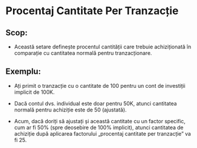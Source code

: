 # **Procentaj Cantitate Per Tranzacție**

## Scop:

- Această setare definește procentul cantității care trebuie achiziționată în comparație cu cantitatea normală pentru tranzacționare.

## Exemplu:

- Ați primit o tranzacție cu o cantitate de 100 pentru un cont de investiții implicit de 100K.

- Dacă contul dvs. individual este doar pentru 50K, atunci cantitatea normală pentru achiziție este de 50 (ajustată).

- Acum, dacă doriți să ajustați și această cantitate cu un factor specific, cum ar fi 50% (spre deosebire de 100% implicit), atunci cantitatea de achiziție după aplicarea factorului „procentaj cantitate per tranzacție” va fi 25.


